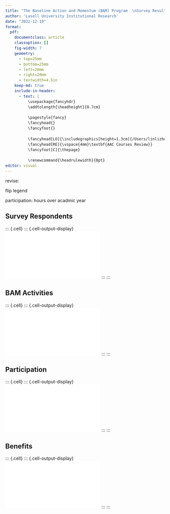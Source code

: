 ```yaml
---
title: "The Baseline Action and Momentum (BAM) Program  \nSurvey Results"
author: 'Lasell University Institutional Research'
date: "2022-12-19"
format: 
  pdf:
    documentclass: article
    classoption: []
    fig-width: 7
    geometry:
      - top=25mm
      - bottom=25mm
      - left=20mm
      - right=20mm
      - textwidth=4.5in
    keep-md: true
    include-in-header:
      - text: |
          \usepackage{fancyhdr}
          \addtolength{\headheight}{0.7cm}
    
          \pagestyle{fancy} 
          \fancyhead{}
          \fancyfoot{}
    
          \fancyhead[LO]{\includegraphics[height=1.3cm]{/Users/linlizhou/Documents/Rprojects/IR.png}}
          \fancyhead[RE]{\vspace{4mm}\textbf{AAC Courses Review}}
          \fancyfoot[C]{\thepage}
    
          \renewcommand{\headrulewidth}{0pt}
editor: visual
---
```






revise:

flip legend

participation: hours over acadmic year















## Survey Respondents








::: {.cell}
::: {.cell-output-display}
![](BAMsurvey_files/figure-pdf/report_responses-1.pdf)
:::
:::


## BAM Activities








::: {.cell}
::: {.cell-output-display}
![](BAMsurvey_files/figure-pdf/report_act-1.pdf)
:::
:::


## Participation






::: {.cell}
::: {.cell-output-display}
![](BAMsurvey_files/figure-pdf/report_participate-1.pdf)
:::
:::


## Benefits






::: {.cell}
::: {.cell-output-display}
![](BAMsurvey_files/figure-pdf/report_impv-1.pdf)
:::
:::
